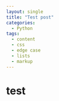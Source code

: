 ```yaml
---
layout: single
title: "Test post"
categories:
  - Python
tags:
  - content
  - css
  - edge case
  - lists
  - markup
---
```


# test
